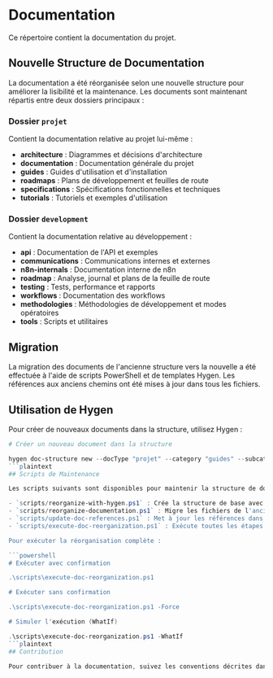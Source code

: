 # Documentation

Ce répertoire contient la documentation du projet.

## Nouvelle Structure de Documentation

La documentation a été réorganisée selon une nouvelle structure pour améliorer la lisibilité et la maintenance. Les documents sont maintenant répartis entre deux dossiers principaux :

### Dossier `projet`

Contient la documentation relative au projet lui-même :

- **architecture** : Diagrammes et décisions d'architecture
- **documentation** : Documentation générale du projet
- **guides** : Guides d'utilisation et d'installation
- **roadmaps** : Plans de développement et feuilles de route
- **specifications** : Spécifications fonctionnelles et techniques
- **tutorials** : Tutoriels et exemples d'utilisation

### Dossier `development`

Contient la documentation relative au développement :

- **api** : Documentation de l'API et exemples
- **communications** : Communications internes et externes
- **n8n-internals** : Documentation interne de n8n
- **roadmap** : Analyse, journal et plans de la feuille de route
- **testing** : Tests, performance et rapports
- **workflows** : Documentation des workflows
- **methodologies** : Méthodologies de développement et modes opératoires
- **tools** : Scripts et utilitaires

## Migration

La migration des documents de l'ancienne structure vers la nouvelle a été effectuée à l'aide de scripts PowerShell et de templates Hygen. Les références aux anciens chemins ont été mises à jour dans tous les fichiers.

## Utilisation de Hygen

Pour créer de nouveaux documents dans la structure, utilisez Hygen :

```powershell
# Créer un nouveau document dans la structure

hygen doc-structure new --docType "projet" --category "guides" --subcategory "installation"
```plaintext
## Scripts de Maintenance

Les scripts suivants sont disponibles pour maintenir la structure de documentation :

- `scripts/reorganize-with-hygen.ps1` : Crée la structure de base avec Hygen
- `scripts/reorganize-documentation.ps1` : Migre les fichiers de l'ancienne structure vers la nouvelle
- `scripts/update-doc-references.ps1` : Met à jour les références dans les fichiers
- `scripts/execute-doc-reorganization.ps1` : Exécute toutes les étapes de la réorganisation

Pour exécuter la réorganisation complète :

```powershell
# Exécuter avec confirmation

.\scripts\execute-doc-reorganization.ps1

# Exécuter sans confirmation

.\scripts\execute-doc-reorganization.ps1 -Force

# Simuler l'exécution (WhatIf)

.\scripts\execute-doc-reorganization.ps1 -WhatIf
```plaintext
## Contribution

Pour contribuer à la documentation, suivez les conventions décrites dans le guide du développeur.
